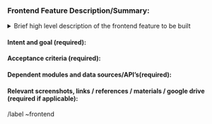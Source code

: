 ### Frontend Feature Description/Summary:

<!-- Summarize the feature to implemented concisely. -->


<details>
<summary> Brief high level description of the frontend feature to be built</summary>
<pre>

Example:

- Add an interface to edit the master data for admin user (i.e. memo_cc_group)
- Include a dropdown to allow user to select their division when creating a new memo


</pre>
</details>

#### Intent and goal (required):

<!--  As type of user -->
<!--  I want to perform some task -->
<!--  So that I can achieve some goal -->

#### Acceptance criteria (required):

<!--  	What is the minimum functionality the client would be satisfied with -->
<!--  	Given some context -->
<!--  	When some action is carried out -->
<!--  	Then a set of observable outcomes should occur -->

#### Dependent modules and data sources/API’s(required):

<!--  	Will this feature require data obtained from outside API’s or other modules within the program? If so, list dependencies:  -->
<!--  	For example is this related to a backend feature? Link to them  (issues may be linked with # for example #30 is issue 30 -->


#### Relevant screenshots, links / references / materials / google drive (required if applicable):


<!-- include any relevant resources or external links -->

[link example]: https://www.reddit.com


/label ~frontend

